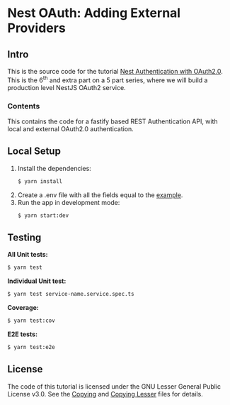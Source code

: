 # Nest OAuth: Adding External Providers

## Intro

This is the source code for the
tutorial [Nest Authentication with OAuth2.0](https://dev.to/tugascript/nestjs-authentication-with-oauth20-adding-external-providers-2kj).
This is the 6<sup>th</sup> and extra part on a 5 part series, where we will build a production level NestJS OAuth2
service.

### Contents

This contains the code for a fastify based REST Authentication API, with local and external OAuth2.0 authentication.

## Local Setup

1. Install the dependencies:
    ```bash
    $ yarn install
    ```
2. Create a .env file with all the fields equal to the [example](.env.example).
3. Run the app in development mode:
    ```bash
    $ yarn start:dev
    ```

## Testing

**All Unit tests:**

```bash
$ yarn test
```

**Individual Unit test:**

```bash
$ yarn test service-name.service.spec.ts
 ```

**Coverage:**

```bash
$ yarn test:cov
```

**E2E tests:**

```bash
$ yarn test:e2e
```

## License

The code of this tutorial is licensed under the GNU Lesser General Public License v3.0. See the [Copying](COPYING)
and [Copying Lesser](COPYING.LESSER) files for details.